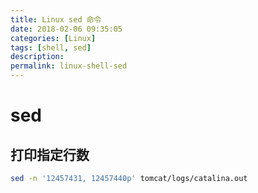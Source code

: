 ```yaml
---
title: Linux sed 命令
date: 2018-02-06 09:35:05
categories: [Linux]
tags: [shell, sed]
description:
permalink: linux-shell-sed
---
```


# sed

## 打印指定行数
```bash
sed -n '12457431, 12457440p' tomcat/logs/catalina.out
```
